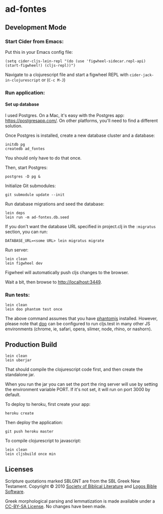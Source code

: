 # ad-fontes

## Development Mode

### Start Cider from Emacs:

Put this in your Emacs config file:

```
(setq cider-cljs-lein-repl "(do (use 'figwheel-sidecar.repl-api) (start-figwheel!) (cljs-repl))")
```

Navigate to a clojurescript file and start a figwheel REPL with `cider-jack-in-clojurescript` or (`C-c M-J`)

### Run application:

#### Set up database

I used Postgres. On a Mac, it's easy with the Postgres app: https://postgresapp.com/. On other
platforms, you'll need to find a different solution.

Once Postgres is installed, create a new database cluster and a database:
```
initdb pg
createdb ad_fontes
```
You should only have to do that once.

Then, start Postgres:
```
postgres -D pg &
```

Initialize Git submodules:
```
git submodule update --init
```

Run database migrations and seed the database:
```
lein deps
lein run -m ad-fontes.db.seed
```

If you don't want the database URL specified in project.clj in the `:migratus` section,
you can run:
```
DATABASE_URL=<some URL> lein migratus migrate
```

Run server:
```
lein clean
lein figwheel dev
```

Figwheel will automatically push cljs changes to the browser.

Wait a bit, then browse to [http://localhost:3449](http://localhost:3449).

### Run tests:

```
lein clean
lein doo phantom test once
```

The above command assumes that you have [phantomjs](https://www.npmjs.com/package/phantomjs) installed. However, please note that [doo](https://github.com/bensu/doo) can be configured to run cljs.test in many other JS environments (chrome, ie, safari, opera, slimer, node, rhino, or nashorn).

## Production Build

```
lein clean
lein uberjar
```

That should compile the clojurescript code first, and then create the standalone jar.

When you run the jar you can set the port the ring server will use by setting the environment variable PORT.
If it's not set, it will run on port 3000 by default.

To deploy to heroku, first create your app:

```
heroku create
```

Then deploy the application:

```
git push heroku master
```

To compile clojurescript to javascript:

```
lein clean
lein cljsbuild once min
```


## Licenses
Scripture quotations marked SBLGNT are from the SBL Greek New Testament.
Copyright © 2010 [Society of Biblical Literature](http://www.sbl-site.org/)
and [Logos Bible Software](http://www.logos.com/).


Greek morphological parsing and lemmatization is made available under a
[CC-BY-SA License](https://creativecommons.org/licenses/by-sa/3.0/).
No changes have been made.
